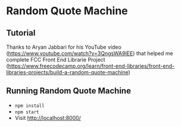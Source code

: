 # Random Quote Machine

## Tutorial
Thanks to Aryan Jabbari for his YouTube video (https://www.youtube.com/watch?v=3QngsWA9IEE) that helped me complete FCC Front End Librarie Project (https://www.freecodecamp.org/learn/front-end-libraries/front-end-libraries-projects/build-a-random-quote-machine)

## Running Random Quote Machine

- `npm install`
- `npm start`
- Visit [http://localhost:8000/](http://localhost:3000/)
